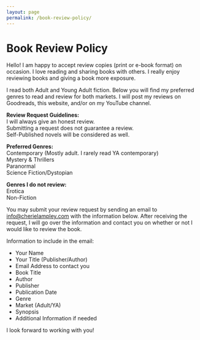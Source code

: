 ```yaml
---
layout: page
permalink: /book-review-policy/
---
```


<h1>Book Review Policy</h1>

Hello! I am happy to accept review copies (print or e-book format) on occasion. I love reading and sharing books with others. I really enjoy reviewing books and giving a book more exposure.

I read both Adult and Young Adult fiction. Below you will find my preferred genres to read and review for both markets.  I will post my reviews on Goodreads, this website, and/or on my YouTube channel.

<b>Review Request Guidelines:</b><br>
I will always give an honest review.<br>
Submitting a request does not guarantee a review.<br>
Self-Published novels will be considered as well.<br>

<b>Preferred Genres:</b><br>
Contemporary (Mostly adult. I rarely read YA contemporary)<br>
Mystery & Thrillers<br>
Paranormal<br>
Science Fiction/Dystopian<br>

<b>Genres I do not review:</b><br>
Erotica<br>
Non-Fiction<br>

You may submit your review request by sending an email to <a href="mailto:info@cherielampley.com">info@cherielampley.com</a> with the information below. After receiving the request, I will go over the information and contact you on whether or not I would like to review the book.

Information to include in the email:

- Your Name
- Your Title (Publisher/Author)
- Email Address to contact you
- Book Title
- Author
- Publisher
- Publication Date
- Genre
- Market (Adult/YA)
- Synopsis
- Additional Information if needed

I look forward to working with you!
